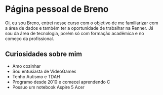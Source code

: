 # Página pessoal de Breno

Oi, eu sou Breno, entrei nesse curso com o objetivo de me familiarizar com a área de dados e também ter a oportunidade de trabalhar na Renner. Já sou da área de tecnologia, porém só com formação acadêmica e no começo da profissional.

## Curiosidades sobre mim
 - Amo cozinhar
 - Sou entusiasta de VideoGames
 - Tenho Autismo e TDAH
 - Programo desde 2010 e comecei aprendendo C
 - Possuo um notebook Aspire 5 Acer

